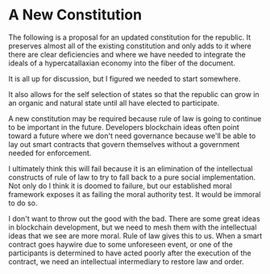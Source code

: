 
# A New Constitution

The following is a proposal for an updated constitution for the republic.  It preserves almost all of the existing constitution and only adds to it where there are clear deficiencies and where we have needed to integrate the ideals of a hypercatallaxian economy into the fiber of the document.

It is all up for discussion, but I figured we needed to start somewhere.

It also allows for the self selection of states so that the republic can grow in an organic and natural state until all have elected to participate.

A new constitution may be required because rule of law is going to continue to be important in the future. Developers blockchain ideas often point toward a future where we don't need governance because we'll be able to lay out smart contracts that govern themselves without a government needed for enforcement.

I ultimately think this will fail because it is an elimination of the intellectual constructs of rule of law to try to fall back to a pure social implementation. Not only do I think it is doomed to failure, but our established moral framework exposes it as failing the moral authority test. It would be immoral to do so.

I don't want to throw out the good with the bad. There are some great ideas in blockchain development, but we need to mesh them with the intellectual ideas that we see are more moral. Rule of law gives this to us. When a smart contract goes haywire due to some unforeseen event, or one of the participants is determined to have acted poorly after the execution of the contract, we need an intellectual intermediary to restore law and order.


